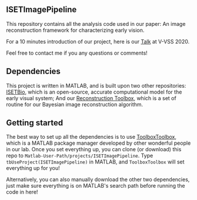 ## ISETImagePipeline
This repository contains all the analysis code used in our paper: An image reconstruction framework for characterizing early vision.  

For a 10 minutes introduction of our project, here is our [Talk](https://youtu.be/d5qI0FNCAv4) at V-VSS 2020.  

Feel free to contact me if you any questions or comments!

## Dependencies
This project is written in MATLAB, and is built upon two other repositories: [ISETBio](https://github.com/isetbio/isetbio), which is an open-source, accurate computational model for the early visual system; And our [Reconstruction Toolbox](https://github.com/isetbio/ISETPipelineToolbox), which is a set of routine for our Bayesian image reconstruction algorithm.

## Getting started
The best way to set up all the dependencies is to use [ToolboxToolbox](https://github.com/ToolboxHub/ToolboxToolbox), which is a MATLAB package manager developed by other wonderful people in our lab. Once you set everything up, you can clone (or download) this repo to `Matlab-User-Path/projects/ISETImagePipeline`. Type `tbUseProject(ISETImagePipeline)` in MATLAB, and `ToolboxToolbox` will set everything up for you!

Alternatively, you can also manually download the other two dependencies, just make sure everything is on MATLAB's search path before running the code in here!